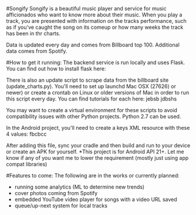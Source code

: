 #Songify
Songify is a beautiful music player and service for music afficionados who want to know more about their music. When you play a track, you are presented with information on the tracks performance, such as if you've caught the song on its comeup or how many weeks the track has been in thr charts. 

Data is updated every day and comes from Billboard top 100. Additional data comes from Spotify. 

#How to get it running:
The backend service is run locally and uses Flask. You can find out how to install flask here: 

There is also an update script to scrape data from the billboard site (update_charts.py). You'll need to set up launchd Mac OSX (27626) or newer) or create a crontab on Linux or older versions of Mac in order to run this script every day. You can find tutorials for each here: jebsb jdbshs

You may want to create a virtual environment for these scripts to avoid compatibility issues with other Python projects. Python 2.7 can be used. 

In the Android project, you'll need to create a keys XML resource with these 4 values: fbcbcc

After adding this file, sync your cradle and then build and run to your device or create an APK for yourself. *This project is for Android API 21+. Let me know if any of you want me to lower the requirement (mostly just using app compat libraries) 

#Features to come:
The following are in the works or currently planned:
- running some analytics (ML to determine new trends)
- cover photos coming from Spotify
- embedded YouTube video player for songs with a video URL saved
- queue/up-next system for local tracks
